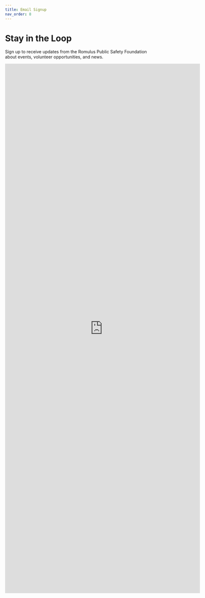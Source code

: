 ```yaml
---
title: Email Signup
nav_order: 8
---
```


# Stay in the Loop

Sign up to receive updates from the Romulus Public Safety Foundation about events, volunteer opportunities, and news.



<iframe src="https://docs.google.com/forms/d/e/1FAIpQLSfVoh9EeL2JjWgme3vjwjja1pA26EF55Bs-wPbLwJhRivn4jw/viewform?embedded=true" width="640" height="1734" frameborder="0" marginheight="0" marginwidth="0">Loading…</iframe>

